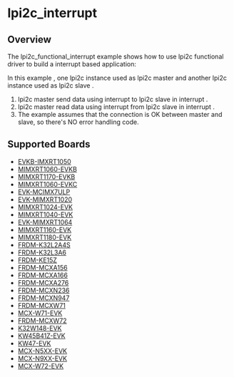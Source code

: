 # lpi2c_interrupt

## Overview
The lpi2c_functional_interrupt example shows how to use lpi2c functional driver to build a interrupt based application:

In this example , one lpi2c instance used as lpi2c master and another lpi2c instance used as lpi2c slave .
1. lpi2c master send data using interrupt to lpi2c slave in interrupt .
2. lpi2c master read data using interrupt from lpi2c slave in interrupt .
3. The example assumes that the connection is OK between master and slave, so there's NO error handling code.

## Supported Boards
- [EVKB-IMXRT1050](../../../_boards/evkbimxrt1050/driver_examples/lpi2c/interrupt/example_board_readme.md)
- [MIMXRT1060-EVKB](../../../_boards/evkbmimxrt1060/driver_examples/lpi2c/interrupt/example_board_readme.md)
- [MIMXRT1170-EVKB](../../../_boards/evkbmimxrt1170/driver_examples/lpi2c/interrupt/example_board_readme.md)
- [MIMXRT1060-EVKC](../../../_boards/evkcmimxrt1060/driver_examples/lpi2c/interrupt/example_board_readme.md)
- [EVK-MCIMX7ULP](../../../_boards/evkmcimx7ulp/driver_examples/lpi2c/interrupt/example_board_readme.md)
- [EVK-MIMXRT1020](../../../_boards/evkmimxrt1020/driver_examples/lpi2c/interrupt/example_board_readme.md)
- [MIMXRT1024-EVK](../../../_boards/evkmimxrt1024/driver_examples/lpi2c/interrupt/example_board_readme.md)
- [MIMXRT1040-EVK](../../../_boards/evkmimxrt1040/driver_examples/lpi2c/interrupt/example_board_readme.md)
- [EVK-MIMXRT1064](../../../_boards/evkmimxrt1064/driver_examples/lpi2c/interrupt/example_board_readme.md)
- [MIMXRT1160-EVK](../../../_boards/evkmimxrt1160/driver_examples/lpi2c/interrupt/example_board_readme.md)
- [MIMXRT1180-EVK](../../../_boards/evkmimxrt1180/driver_examples/lpi2c/interrupt/example_board_readme.md)
- [FRDM-K32L2A4S](../../../_boards/frdmk32l2a4s/driver_examples/lpi2c/interrupt/example_board_readme.md)
- [FRDM-K32L3A6](../../../_boards/frdmk32l3a6/driver_examples/lpi2c/interrupt/example_board_readme.md)
- [FRDM-KE15Z](../../../_boards/frdmke15z/driver_examples/lpi2c/interrupt/example_board_readme.md)
- [FRDM-MCXA156](../../../_boards/frdmmcxa156/driver_examples/lpi2c/interrupt/example_board_readme.md)
- [FRDM-MCXA166](../../../_boards/frdmmcxa166/driver_examples/lpi2c/interrupt/example_board_readme.md)
- [FRDM-MCXA276](../../../_boards/frdmmcxa276/driver_examples/lpi2c/interrupt/example_board_readme.md)
- [FRDM-MCXN236](../../../_boards/frdmmcxn236/driver_examples/lpi2c/interrupt/example_board_readme.md)
- [FRDM-MCXN947](../../../_boards/frdmmcxn947/driver_examples/lpi2c/interrupt/example_board_readme.md)
- [FRDM-MCXW71](../../../_boards/frdmmcxw71/driver_examples/lpi2c/interrupt/example_board_readme.md)
- [MCX-W71-EVK](../../../_boards/mcxw71evk/driver_examples/lpi2c/interrupt/example_board_readme.md)
- [FRDM-MCXW72](../../../_boards/frdmmcxw72/driver_examples/lpi2c/interrupt/example_board_readme.md)
- [K32W148-EVK](../../../_boards/k32w148evk/driver_examples/lpi2c/interrupt/example_board_readme.md)
- [KW45B41Z-EVK](../../../_boards/kw45b41zevk/driver_examples/lpi2c/interrupt/example_board_readme.md)
- [KW47-EVK](../../../_boards/kw47evk/driver_examples/lpi2c/interrupt/example_board_readme.md)
- [MCX-N5XX-EVK](../../../_boards/mcxn5xxevk/driver_examples/lpi2c/interrupt/example_board_readme.md)
- [MCX-N9XX-EVK](../../../_boards/mcxn9xxevk/driver_examples/lpi2c/interrupt/example_board_readme.md)
- [MCX-W72-EVK](../../../_boards/mcxw72evk/driver_examples/lpi2c/interrupt/example_board_readme.md)
